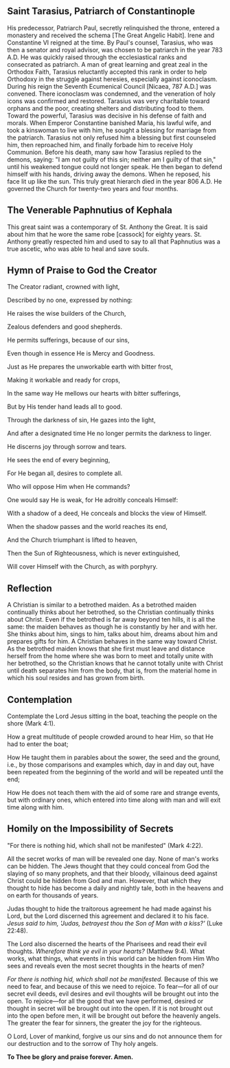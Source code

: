 ## Saint Tarasius, Patriarch of Constantinople

His predecessor, Patriarch Paul, secretly relinquished the throne, entered a monastery and received the schema [The Great Angelic Habit]. Irene and Constantine VI reigned at the time. By Paul's counsel, Tarasius, who was then a senator and royal advisor, was chosen to be patriarch in the year 783 A.D. He was quickly raised through the ecclesiastical ranks and consecrated as patriarch. A man of great learning and great zeal in the Orthodox Faith, Tarasius reluctantly accepted this rank in order to help Orthodoxy in the struggle against heresies, especially against iconoclasm. During his reign the Seventh Ecumenical Council [Nicaea, 787 A.D.] was convened. There iconoclasm was condemned, and the veneration of holy icons was confirmed and restored. Tarasius was very charitable toward orphans and the poor, creating shelters and distributing food to them. Toward the powerful, Tarasius was decisive in his defense of faith and morals. When Emperor Constantine banished Maria, his lawful wife, and took a kinswoman to live with him, he sought a blessing for marriage from the patriarch. Tarasius not only refused him a blessing but first counseled him, then reproached him, and finally forbade him to receive Holy Communion. Before his death, many saw how Tarasius replied to the demons, saying: "I am not guilty of this sin; neither am I guilty of that sin," until his weakened tongue could not longer speak. He then began to defend himself with his hands, driving away the demons. When he reposed, his face lit up like the sun. This truly great hierarch died in the year 806 A.D. He governed the Church for twenty-two years and four months.

## The Venerable Paphnutius of Kephala

This great saint was a contemporary of St. Anthony the Great. It is said about him that he wore the same robe [cassock] for eighty years. St. Anthony greatly respected him and used to say to all that Paphnutius was a true ascetic, who was able to heal and save souls.

## Hymn of Praise to God the Creator

The Creator radiant, crowned with light,  

Described by no one, expressed by nothing:  

He raises the wise builders of the Church,  

Zealous defenders and good shepherds.  

He permits sufferings, because of our sins,  

Even though in essence He is Mercy and Goodness.  

Just as He prepares the unworkable earth with bitter frost,  

Making it workable and ready for crops,  

In the same way He mellows our hearts with bitter sufferings,  

But by His tender hand leads all to good.  

Through the darkness of sin, He gazes into the light,  

And after a designated time He no longer permits the darkness to linger.  

He discerns joy through sorrow and tears.  

He sees the end of every beginning,  

For He began all, desires to complete all.  

Who will oppose Him when He commands?  

One would say He is weak, for He adroitly conceals Himself:  

With a shadow of a deed, He conceals and blocks the view of Himself.  

When the shadow passes and the world reaches its end,  

And the Church triumphant is lifted to heaven,  

Then the Sun of Righteousness, which is never extinguished,  

Will cover Himself with the Church, as with porphyry.

## Reflection

A Christian is similar to a betrothed maiden. As a betrothed maiden continually thinks about her betrothed, so the Christian continually thinks about Christ. Even if the betrothed is far away beyond ten hills, it is all the same: the maiden behaves as though he is constantly by her and with her. She thinks about him, sings to him, talks about him, dreams about him and prepares gifts for him. A Christian behaves in the same way toward Christ. As the betrothed maiden knows that she first must leave and distance herself from the home where she was born to meet and totally unite with her betrothed, so the Christian knows that he cannot totally unite with Christ until death separates him from the body, that is, from the material home in which his soul resides and has grown from birth.

## Contemplation

Contemplate the Lord Jesus sitting in the boat, teaching the people on the shore (Mark 4:1).  

How a great multitude of people crowded around to hear Him, so that He had to enter the boat;  

How He taught them in parables about the sower, the seed and the ground, i.e., by those comparisons and examples which, day in and day out, have been repeated from the beginning of the world and will be repeated until the end;  

How He does not teach them with the aid of some rare and strange events, but with ordinary ones, which entered into time along with man and will exit time along with him.  

## Homily on the Impossibility of Secrets

"For there is nothing hid, which shall not be manifested" (Mark 4:22).  

All the secret works of man will be revealed one day. None of man's works can be hidden. The Jews thought that they could conceal from God the slaying of so many prophets, and that their bloody, villainous deed against Christ could be hidden from God and man. However, that which they thought to hide has become a daily and nightly tale, both in the heavens and on earth for thousands of years.  

Judas thought to hide the traitorous agreement he had made against his Lord, but the Lord discerned this agreement and declared it to his face. *Jesus said to him, 'Judas, betrayest thou the Son of Man with a kiss?'* (Luke 22:48).  

The Lord also discerned the hearts of the Pharisees and read their evil thoughts. *Wherefore think ye evil in your hearts?* (Matthew 9:4). What works, what things, what events in this world can be hidden from Him Who sees and reveals even the most secret thoughts in the hearts of men?  

*For there is nothing hid, which shall not be manifested.* Because of this we need to fear, and because of this we need to rejoice. To fear—for all of our secret evil deeds, evil desires and evil thoughts will be brought out into the open. To rejoice—for all the good that we have performed, desired or thought in secret will be brought out into the open. If it is not brought out into the open before men, it will be brought out before the heavenly angels. The greater the fear for sinners, the greater the joy for the righteous.  

O Lord, Lover of mankind, forgive us our sins and do not announce them for our destruction and to the sorrow of Thy holy angels.  

**To Thee be glory and praise forever. Amen.**  
